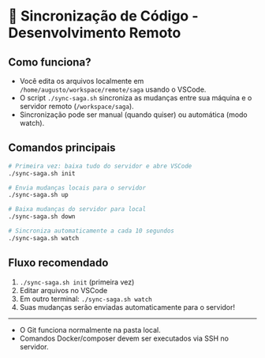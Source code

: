 # 🔄 Sincronização de Código - Desenvolvimento Remoto

## Como funciona?

- Você edita os arquivos localmente em `/home/augusto/workspace/remote/saga` usando o VSCode.
- O script `./sync-saga.sh` sincroniza as mudanças entre sua máquina e o servidor remoto (`/workspace/saga`).
- Sincronização pode ser manual (quando quiser) ou automática (modo watch).

## Comandos principais

```bash
# Primeira vez: baixa tudo do servidor e abre VSCode
./sync-saga.sh init

# Envia mudanças locais para o servidor
./sync-saga.sh up

# Baixa mudanças do servidor para local
./sync-saga.sh down

# Sincroniza automaticamente a cada 10 segundos
./sync-saga.sh watch
```

## Fluxo recomendado
1. `./sync-saga.sh init` (primeira vez)
2. Editar arquivos no VSCode
3. Em outro terminal: `./sync-saga.sh watch`
4. Suas mudanças serão enviadas automaticamente para o servidor!

---

- O Git funciona normalmente na pasta local.
- Comandos Docker/composer devem ser executados via SSH no servidor.
